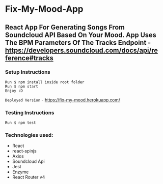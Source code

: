 # Fix-My-Mood-App

React App For Generating Songs From Soundcloud API Based On Your Mood.
App Uses The BPM Parameters Of The Tracks Endpoint - https://developers.soundcloud.com/docs/api/reference#tracks
------------
### Setup Instructions
```
Run $ npm install inside root folder
Run $ npm start
Enjoy :D
```
`Deployed Version` - https://fix-my-mood.herokuapp.com/

### Testing Instructions
`Run $ npm test`

### Technologies used:
- React
- react-spinjs
- Axios
- Soundcloud Api
- Jest
- Enzyme
- React Router v4
